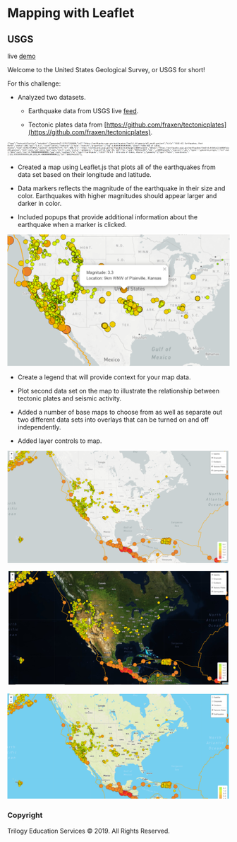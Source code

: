 # Mapping with Leaflet

## USGS

live [demo](https://indirapv.github.io/Earthquake-Data-Visualization)

Welcome to the United States Geological Survey, or USGS for short! 

For this challenge:
* Analyzed two datasets.

 	* Earthquake data from USGS live [feed](http://earthquake.usgs.gov/earthquakes/feed/v1.0/geojson.php).

 	* Tectonic plates data from [https://github.com/fraxen/tectonicplates](https://github.com/fraxen/tectonicplates).


![GEOJSON](Images/geojson.PNG)

* Created a map using Leaflet.js that plots all of the earthquakes from data set based on their longitude and latitude.

* Data markers reflects the magnitude of the earthquake in their size and color. Earthquakes with higher magnitudes should appear larger and darker in color.

* Included popups that provide additional information about the earthquake when a marker is clicked.

![POPUP](Images/popup.PNG)

* Create a legend that will provide context for your map data.
  
* Plot second data set on the map to illustrate the relationship between tectonic plates and seismic activity. 

* Added a number of base maps to choose from as well as separate out two different data sets into overlays that can be turned on and off independently.

* Added layer controls to map.

![GRAYSCALE](Images/grayscale.png)

![Satellite](Images/satellite.png)

![Outdoor](Images/outdoor.png)


### Copyright

Trilogy Education Services © 2019. All Rights Reserved.
